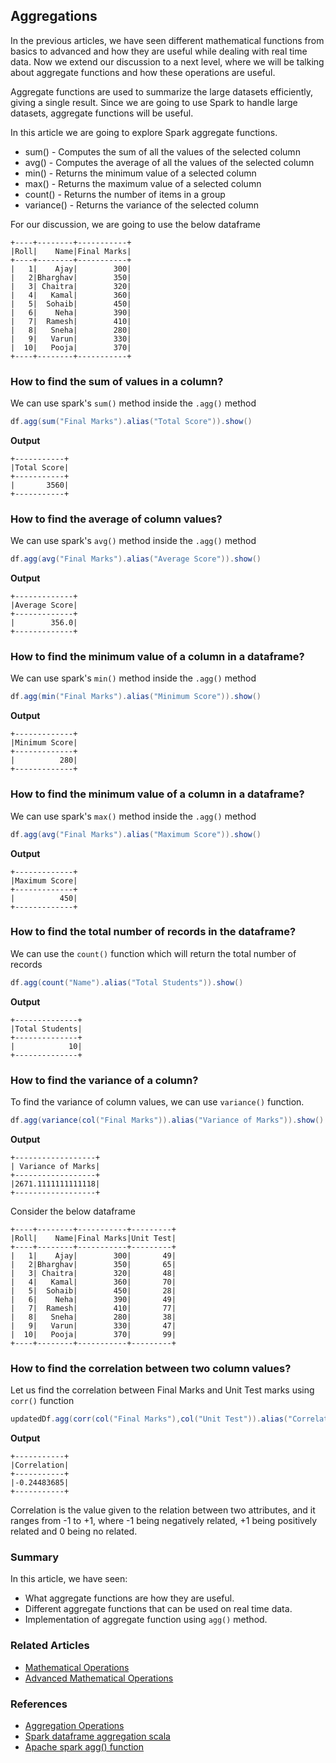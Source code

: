 ## Aggregations

In the previous articles, we have seen different mathematical functions from basics to advanced and how they are useful while dealing with real time data.
Now we extend our discussion to a next level, where we will be talking about aggregate functions and how these operations are useful.

Aggregate functions are used to summarize the large datasets efficiently, giving a single result. Since we are going to use Spark to handle large datasets, aggregate functions will be useful.

In this article we are going to explore Spark aggregate functions.
- sum() - Computes the sum of all the values of the selected column
- avg() - Computes the average of all the values of the selected column
- min() - Returns the minimum value of a selected column 
- max() - Returns the maximum value of a selected column 
- count() - Returns the number of items in a group
- variance() - Returns the variance of the selected column

For our discussion, we are going to use the below dataframe
```text
+----+--------+-----------+
|Roll|    Name|Final Marks|
+----+--------+-----------+
|   1|    Ajay|        300|
|   2|Bharghav|        350|
|   3| Chaitra|        320|
|   4|   Kamal|        360|
|   5|  Sohaib|        450|
|   6|    Neha|        390|
|   7|  Ramesh|        410|
|   8|   Sneha|        280|
|   9|   Varun|        330|
|  10|   Pooja|        370|
+----+--------+-----------+
```

### How to find the sum of values in a column?
We can use spark's `sum()` method inside the `.agg()` method
```scala
df.agg(sum("Final Marks").alias("Total Score")).show()
```
**Output**
```text
+-----------+
|Total Score|
+-----------+
|       3560|
+-----------+
```
### How to find the average of column values?
We can use spark's `avg()` method inside the `.agg()` method
```scala
df.agg(avg("Final Marks").alias("Average Score")).show()
```
**Output**
```text
+-------------+
|Average Score|
+-------------+
|        356.0|
+-------------+
```
### How to find the minimum value of a column in a dataframe?
We can use spark's `min()` method inside the `.agg()` method
```scala
df.agg(min("Final Marks").alias("Minimum Score")).show()
```
**Output**
```text
+-------------+
|Minimum Score|
+-------------+
|          280|
+-------------+
```
### How to find the minimum value of a column in a dataframe?
We can use spark's `max()` method inside the `.agg()` method
```scala
df.agg(avg("Final Marks").alias("Maximum Score")).show()
```
**Output**
```text
+-------------+
|Maximum Score|
+-------------+
|          450|
+-------------+
```

### How to find the total number of records in the dataframe?
We can use the `count()` function which will return the total number of records
```scala
df.agg(count("Name").alias("Total Students")).show()
```
**Output**
```text
+--------------+
|Total Students|
+--------------+
|            10|
+--------------+
```

### How to find the variance of a column?
To find the variance of column values, we can use `variance()` function.
```scala
df.agg(variance(col("Final Marks")).alias("Variance of Marks")).show()
```
**Output**
```text
+------------------+
| Variance of Marks|
+------------------+
|2671.1111111111118|
+------------------+
```

Consider the below dataframe
```text
+----+--------+-----------+---------+
|Roll|    Name|Final Marks|Unit Test|
+----+--------+-----------+---------+
|   1|    Ajay|        300|       49|
|   2|Bharghav|        350|       65|
|   3| Chaitra|        320|       48|
|   4|   Kamal|        360|       70|
|   5|  Sohaib|        450|       28|
|   6|    Neha|        390|       49|
|   7|  Ramesh|        410|       77|
|   8|   Sneha|        280|       38|
|   9|   Varun|        330|       47|
|  10|   Pooja|        370|       99|
+----+--------+-----------+---------+
```
### How to find the correlation between two column values?
Let us find the correlation between Final Marks and Unit Test marks using `corr()` function
```scala
updatedDf.agg(corr(col("Final Marks"),col("Unit Test")).alias("Correlation")).show()
```
**Output**
```text
+-----------+
|Correlation|
+-----------+
|-0.24483685|
+-----------+
```
Correlation is the value given to the relation between two attributes, and it ranges from -1 to +1, where -1 being negatively related, +1 being positively related and 0 being no related.


### Summary
In this article, we have seen:
- What aggregate functions are how they are useful.
- Different aggregate functions that can be used on real time data.
- Implementation of aggregate function using `agg()` method.

### Related Articles
- [Mathematical Operations](@/docs/spark/mathematical-operations.md)
- [Advanced Mathematical Operations](@/docs/spark/advanced-mathematical-operations.md)

### References
- [Aggregation Operations](https://spark.apache.org/docs/latest/api/python/reference/pyspark.sql/functions.html#aggregate-functions)
- [Spark dataframe aggregation scala](https://stackoverflow.com/questions/42706014/spark-dataframe-aggregation-scala?rq=2)
- [Apache spark agg() function](https://stackoverflow.com/questions/43292947/apache-spark-agg-function)